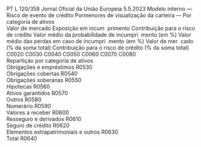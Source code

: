 PT  L 120/358 Jornal Oficial da União Europeia 5.5.2023
 Modelo interno — Risco de evento de crédito Pormenores de visualização da carteira — Por categoria de ativos  
Valor de 
mercado  Exposição 
em incum ­
primento  Contribuição 
para o risco 
de crédito  Valor médio da 
probabilidade 
de incumpri ­
mento (em %)  Valor médio das 
perdas em caso 
de incumpri ­
mento (em %)  Valor de mer ­
cado (% da soma 
total)  Contribuição 
para o risco de 
crédito (% da 
soma total)  
C0020  C0030  C0040  C0050  C0060  C0070  C0080  
Repartição por categoria de ativos  
Obrigações e empréstimos  R0530  
Obrigações cobertas  R0540  
Obrigações soberanas  R0550  
Hipotecas  R0560  
Ativos garantidos  R0570  
Outros  R0580  
Numerário  R0590  
Valores a receber  R0600  
Resseguro e derivados  R0610  
Seguro de crédito  R0620  
Elementos extrapatrimoniais e outros  R0630  
Total  R0640